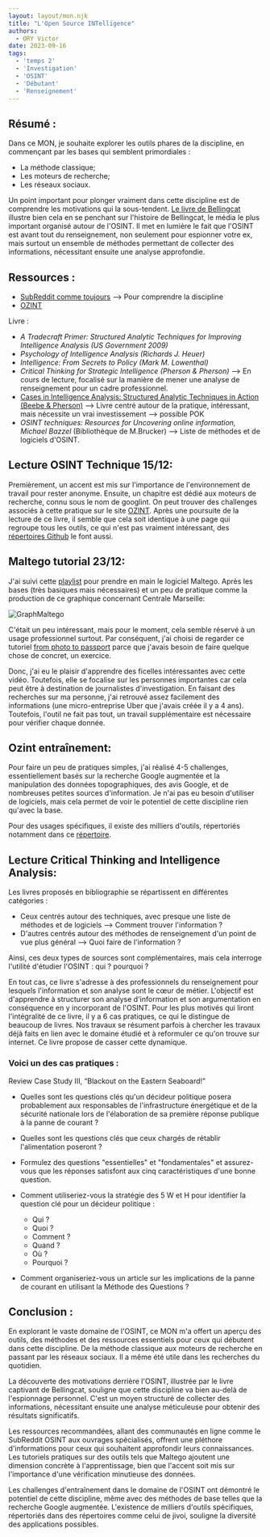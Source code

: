 ```yaml
---
layout: layout/mon.njk
title: "L'Open Source INTelligence"
authors:
  - ORY Victor
date: 2023-09-16
tags:
  - 'temps 2'
  - 'Investigation'
  - 'OSINT'
  - 'Débutant'
  - 'Renseignement'
---
```


## Résumé :

Dans ce MON, je souhaite explorer les outils phares de la discipline, en commençant par les bases qui semblent primordiales :

- La méthode classique;
- Les moteurs de recherche;
- Les réseaux sociaux.

Un point important pour plonger vraiment dans cette discipline est de comprendre les motivations qui la sous-tendent. [Le livre de Bellingcat](https://www.amazon.fr/We-Are-Bellingcat-Intelligence-Agency/dp/1526615738) illustre bien cela en se penchant sur l'histoire de Bellingcat, le média le plus important organisé autour de l'OSINT. Il met en lumière le fait que l'OSINT est avant tout du renseignement, non seulement pour espionner votre ex, mais surtout un ensemble de méthodes permettant de collecter des informations, nécessitant ensuite une analyse approfondie.

## Ressources :

- [SubReddit comme toujours](https://www.reddit.com/r/OSINT/comments/e78he1/osint_for_beginners_part_1_introduction/) --> Pour comprendre la discipline 
- [OZINT](https://ozint.eu/)

Livre : 

- *A Tradecraft Primer: Structured Analytic Techniques for Improving Intelligence Analysis (US Government 2009)*
- *Psychology of Intelligence Analysis (Richards J. Heuer)*
- *Intelligence: From Secrets to Policy (Mark M. Lowenthal)*
- *Critical Thinking for Strategic Intelligence (Pherson & Pherson)* --> En cours de lecture, focalisé sur la manière de mener une analyse de renseignement pour un cadre professionnel.  
- [Cases in Intelligence Analysis: Structured Analytic Techniques in Action (Beebe & Pherson)](https://nziip.org.nz/wp-content/uploads/2021/10/Cases-in-Intelligence-Analysis-Instructor-Materials-2015.pdf) --> Livre centré autour de la pratique, intéressant, mais nécessite un vrai investissement --> possible POK 
- *OSINT techniques: Resources for Uncovering online information, Michael Bazzel* (Bibliothèque de M.Brucker) --> Liste de méthodes et de logiciels d'OSINT. 

## Lecture OSINT Technique 15/12:

Premièrement, un accent est mis sur l'importance de l'environnement de travail pour rester anonyme. Ensuite, un chapitre est dédié aux moteurs de recherche, connu sous le nom de googlint. On peut trouver des challenges associés à cette pratique sur le site [OZINT](https://ozint.eu/). Après une poursuite de la lecture de ce livre, il semble que cela soit identique à une page qui regroupe tous les outils, ce qui n'est pas vraiment intéressant, des [répertoires Github](https://github.com/jivoi/awesome-osint) le font aussi.

## Maltego tutorial 23/12:

J'ai suivi cette [playlist](https://www.youtube.com/watch?v=ceQhIBKFp2A&list=PLfRX-xJAc2yz6CjQVQuogJeCBoy8HbCOR) pour prendre en main le logiciel Maltego. Après les bases (très basiques mais nécessaires) et un peu de pratique comme la production de ce graphique concernant Centrale Marseille:

![GraphMaltego](../MaltegoCentraleMarseille.png )

C'était un peu intéressant, mais pour le moment, cela semble réservé à un usage professionnel surtout. Par conséquent, j'ai choisi de regarder ce tutoriel [from photo to passport](https://www.youtube.com/watch?v=TtTOp-o-TOs) parce que j'avais besoin de faire quelque chose de concret, un exercice.

Donc, j'ai eu le plaisir d'apprendre des ficelles intéressantes avec cette vidéo. Toutefois, elle se focalise sur les personnes importantes car cela peut être à destination de journalistes d'investigation. En faisant des recherches sur ma personne, j'ai retrouvé assez facilement des informations (une micro-entreprise Uber que j'avais créée il y a 4 ans). Toutefois, l'outil ne fait pas tout, un travail supplémentaire est nécessaire pour vérifier chaque donnée.

## Ozint entraînement:

Pour faire un peu de pratiques simples, j'ai réalisé 4-5 challenges, essentiellement basés sur la recherche Google augmentée et la manipulation des données topographiques, des avis Google, et de nombreuses petites sources d'information. Je n'ai pas eu besoin d'utiliser de logiciels, mais cela permet de voir le potentiel de cette discipline rien qu'avec la base.

Pour des usages spécifiques, il existe des milliers d'outils, répertoriés notamment dans ce [répertoire](https://github.com/jivoi/awesome-osint).

## Lecture Critical Thinking and Intelligence Analysis:

Les livres proposés en bibliographie se répartissent en différentes catégories :
- Ceux centrés autour des techniques, avec presque une liste de méthodes et de logiciels --> Comment trouver l'information ?
- D'autres centrés autour des méthodes de renseignement d'un point de vue plus général --> Quoi faire de l'information ?

Ainsi, ces deux types de sources sont complémentaires, mais cela interroge l'utilité d'étudier l'OSINT : qui ? pourquoi ?

En tout cas, ce livre s'adresse à des professionnels du renseignement pour lesquels l'information et son analyse sont le cœur de métier. L'objectif est d'apprendre à structurer son analyse d'information et son argumentation en conséquence en y incorporant de l'OSINT. Pour les plus motivés qui liront l'intégralité de ce livre, il y a 6 cas pratiques, ce qui le distingue de beaucoup de livres. Nos travaux se résument parfois à chercher les travaux déjà faits en lien avec le domaine étudié et à reformuler ce qu'on trouve sur internet. Ce livre propose de casser cette dynamique.

### Voici un des cas pratiques :

Review Case Study III, “Blackout on the Eastern Seaboard!”

- Quelles sont les questions clés qu'un décideur politique posera probablement aux responsables de l'infrastructure énergétique et de la sécurité nationale lors de l'élaboration de sa première réponse publique à la panne de courant ?

- Quelles sont les questions clés que ceux chargés de rétablir l'alimentation poseront ?

- Formulez des questions "essentielles" et "fondamentales" et assurez-vous que les réponses satisfont aux cinq caractéristiques d'une bonne question.

- Comment utiliseriez-vous la stratégie des 5 W et H pour identifier la question clé pour un décideur politique :
  - Qui ?
  - Quoi ?
  - Comment ?
  - Quand ?
  - Où ?
  - Pourquoi ?

- Comment organiseriez-vous un article sur les implications de la panne de courant en utilisant la Méthode des Questions ?

## Conclusion :

En explorant le vaste domaine de l'OSINT, ce MON m'a offert un aperçu des outils, des méthodes et des ressources essentiels pour ceux qui débutent dans cette discipline. De la méthode classique aux moteurs de recherche en passant par les réseaux sociaux. Il a même été utile dans les recherches du quotidien. 

La découverte des motivations derrière l'OSINT, illustrée par le livre captivant de Bellingcat, souligne que cette discipline va bien au-delà de l'espionnage personnel. C'est un moyen structuré de collecter des informations, nécessitant ensuite une analyse méticuleuse pour obtenir des résultats significatifs.

Les ressources recommandées, allant des communautés en ligne comme le SubReddit OSINT aux ouvrages spécialisés, offrent une pléthore d'informations pour ceux qui souhaitent approfondir leurs connaissances. Les tutoriels pratiques sur des outils tels que Maltego ajoutent une dimension concrète à l'apprentissage, bien que l'accent soit mis sur l'importance d'une vérification minutieuse des données.

Les challenges d'entraînement dans le domaine de l'OSINT ont démontré le potentiel de cette discipline, même avec des méthodes de base telles que la recherche Google augmentée. L'existence de milliers d'outils spécifiques, répertoriés dans des répertoires comme celui de jivoi, souligne la diversité des applications possibles.
